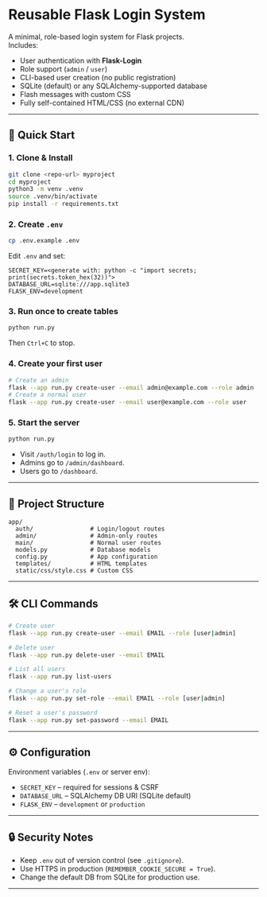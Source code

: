 # Reusable Flask Login System

A minimal, role-based login system for Flask projects.  
Includes:

- User authentication with **Flask-Login**
- Role support (`admin` / `user`)
- CLI-based user creation (no public registration)
- SQLite (default) or any SQLAlchemy-supported database
- Flash messages with custom CSS
- Fully self-contained HTML/CSS (no external CDN)

---

## 🚀 Quick Start

### 1. Clone & Install

```bash
git clone <repo-url> myproject
cd myproject
python3 -m venv .venv
source .venv/bin/activate
pip install -r requirements.txt
```

### 2. Create `.env`

```bash
cp .env.example .env
```

Edit `.env` and set:

```
SECRET_KEY=<generate with: python -c "import secrets; print(secrets.token_hex(32))">
DATABASE_URL=sqlite:///app.sqlite3
FLASK_ENV=development
```

### 3. Run once to create tables

```bash
python run.py
```

Then `Ctrl+C` to stop.

### 4. Create your first user

```bash
# Create an admin
flask --app run.py create-user --email admin@example.com --role admin
# Create a normal user
flask --app run.py create-user --email user@example.com --role user
```

### 5. Start the server

```bash
python run.py
```

- Visit `/auth/login` to log in.
- Admins go to `/admin/dashboard`.
- Users go to `/dashboard`.

---

## 📂 Project Structure

```
app/
  auth/                # Login/logout routes
  admin/               # Admin-only routes
  main/                # Normal user routes
  models.py            # Database models
  config.py            # App configuration
  templates/           # HTML templates
  static/css/style.css # Custom CSS
```

---

## 🛠 CLI Commands

```bash
# Create user
flask --app run.py create-user --email EMAIL --role [user|admin]

# Delete user
flask --app run.py delete-user --email EMAIL

# List all users
flask --app run.py list-users

# Change a user's role
flask --app run.py set-role --email EMAIL --role [user|admin]

# Reset a user's password
flask --app run.py set-password --email EMAIL
```

---

## ⚙️ Configuration

Environment variables (`.env` or server env):

- `SECRET_KEY` – required for sessions & CSRF
- `DATABASE_URL` – SQLAlchemy DB URI (SQLite default)
- `FLASK_ENV` – `development` or `production`

---

## 🔒 Security Notes

- Keep `.env` out of version control (see `.gitignore`).
- Use HTTPS in production (`REMEMBER_COOKIE_SECURE = True`).
- Change the default DB from SQLite for production use.

---